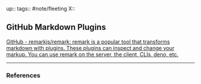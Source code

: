 up::
tags:: #note/fleeting 
X:: 

## GitHub Markdown Plugins

[GitHub - remarkjs/remark: remark is a popular tool that transforms markdown with plugins. These plugins can inspect and change your markup. You can use remark on the server, the client, CLIs, deno, etc.](https://github.com/remarkjs/remark)

---

### References